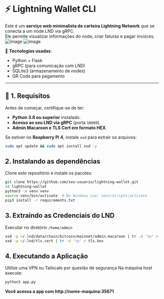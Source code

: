 # ⚡ Lightning Wallet CLI

Este é um **serviço web minimalista de carteira Lightning Network** que se conecta a um node LND via gRPC.  
Ele permite visualizar informações do node, criar faturas e pagar invoices.
![image](https://github.com/user-attachments/assets/cd4e5090-eb3a-455a-b9b5-a4b897313733)
![image](https://github.com/user-attachments/assets/db97c717-b624-4ea8-9ecd-666feeb0b7f6)

🚀 **Tecnologias usadas**:
- Python + Flask
- gRPC (para comunicação com LND)
- SQLite3 (armazenamento de nodes)
- QR Code para pagamento

---

## 📌 **1. Requisitos**
Antes de começar, certifique-se de ter:
- **Python 3.8 ou superior** instalado.
- **Acesso ao seu LND via gRPC** (porta `10009`).
- **Admin Macaroon e TLS Cert em formato HEX**.

Se estiver no **Raspberry Pi 4**, instale `xxd` para extrair os arquivos:
```bash
sudo apt update && sudo apt install xxd -y
```
## **2. Instalando as dependências**
Clone este repositório e instale os pacotes:

```bash
git clone https://github.com/seu-usuario/lightning-wallet.git
cd lightning-wallet
python3 -m venv venv
source venv/bin/activate  # No Windows use: venv\Scripts\activate
pip3 install -r requirements.txt
```
## **3. Extraindo as Credenciais do LND**
Executar no diretório `/home/admin`
```bash
xxd -p ~/.lnd/data/chain/bitcoin/mainnet/admin.macaroon | tr -d '\n' > macaroon.hex
xxd -p ~/.lnd/tls.cert | tr -d '\n' > tls.hex
```
## **4. Executando a Aplicação**
Utilize uma VPN ou Tailscale por questão de segurança
Na máquina host execute:
```bash
python3 app.py
```
**Você acessa a app com http://nome-maquina:35671**
